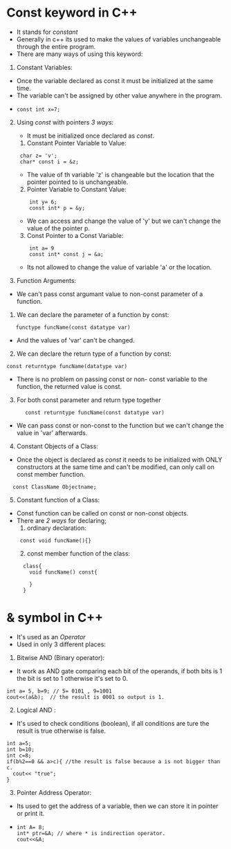 
# Const keyword in C++
- It stands for *constant*
- Generally in c++ its used to make the values of variables unchangeable through the entire program.
- There are many ways of using this keyword:

1. Constant Variables:
- Once the variable declared as const it must be initialized at the same time.
- The variable can't be assigned by other value anywhere in the program.
- ```
  const int x=7;
  ```
 
2. Using *const* with pointers *3 ways*:
   - It must be initialized once declared as *const*.
   1. Constant Pointer Variable to Value:
    ``` 
     char z= 'v';
     char* const i = &z;
     ```
      - The value of th variable 'z' is changeable but the location that the pointer pointed to is unchangeable.
           
    2. Pointer Variable to Constant Value:
    ```
        int y= 6;
        const int* p = &y;
    ```  
      - We can access and change the value of 'y' but we can't change the value of the pointer p. 

    3. Const Pointer to a Const Variable:
    ```
        int a= 9
        const int* const j = &a;
     ```  
      - Its not allowed to change the value of variable 'a' or the location.
    
3. Function Arguments: 
- We can't pass const argumant value to non-const parameter of a function.
1. We can declare the parameter of a function by const:
```  
   functype funcName(const datatype var)
   ```
- And the values of 'var' can't be changed.
2. We can declare the return type of a function by const:  
  ```
  const returntype funcName(datatype var)
  ```
  - There is no problem on passing const or non- const variable to the function, the returned value is const.
3. For both const parameter and return type together
```
      const returntype funcName(const datatype var)
  ``` 
  - We can pass const or non-const to the function but we can't change the value in 'var' afterwards.

4. Constant Objects of a Class:
- Once the object is declared as *const* it needs to be initialized with ONLY constructors at the same time and can't be modified, can only call on const member function.
```
  const ClassName Objectname;
 ```
  
5. Constant function of a Class: 
- Const function can be called on const or non-const objects.
- There are *2 ways* for declaring;
  1. ordinary declaration:
   ```
    const void funcName(){}
  ```
  2. const member function of the class:
   ```
     class{
       void funcName() const{

       }
     }
     ```
      
     


# & symbol in C++  
- It's used as an *Operator*
- Used in only 3 different places:
1. Bitwise AND (Binary operator):
- It work as AND gate comparing each bit of the operands, if both bits is 1 the bit is set to 1 otherwise it's set to 0.
```
int a= 5, b=9; // 5= 0101 , 9=1001
cout<<(a&b);  // the result is 0001 so output is 1.
```
2. Logical AND :
- It's used to check conditions (boolean), if all conditions are ture the result is true otherwise is false.
```
int a=5;
int b=10;
int c=8;
if(b%2==0 && a>c){ //the result is false because a is not bigger than c.
  cout<< "true";
}
``` 
3. Pointer Address Operator:
- Its used to get the address of a variable, then we can store it in pointer or print it.
- ```
  int A= 8;
  int* ptr=&A; // where * is indirection operator.
  cout<<&A;
  ```
